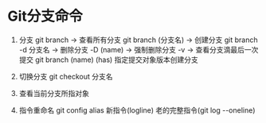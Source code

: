 # Git分支命令

1. 分支
    git branch  -> 查看所有分支
    git branch (分支名)  -> 创建分支
    git branch -d 分支名 -> 删除分支
        -D (name) -> 强制删除分支
        -v  -> 查看分支滴最后一次提交
    git branch (name) (has)  指定提交对象版本创建分支

2. 切换分支
    git checkout 分支名
3. 查看当前分支所指对象
4. 指令重命名
    git config alias 新指令(logline) 老的完整指令(git log --oneline)
